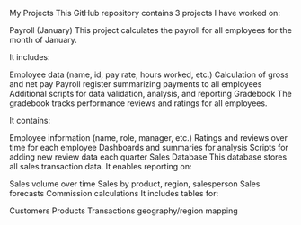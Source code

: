 My Projects
This GitHub repository contains 3 projects I have worked on:

Payroll (January)
This project calculates the payroll for all employees for the month of January.

It includes:

Employee data (name, id, pay rate, hours worked, etc.)
Calculation of gross and net pay
Payroll register summarizing payments to all employees
Additional scripts for data validation, analysis, and reporting
Gradebook
The gradebook tracks performance reviews and ratings for all employees.

It contains:

Employee information (name, role, manager, etc.)
Ratings and reviews over time for each employee
Dashboards and summaries for analysis
Scripts for adding new review data each quarter
Sales Database
This database stores all sales transaction data. It enables reporting on:

Sales volume over time
Sales by product, region, salesperson
Sales forecasts
Commission calculations
It includes tables for:

Customers
Products
Transactions
geography/region mapping
